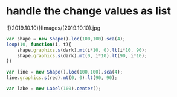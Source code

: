# handle the change values as list
![(2019.10.10)](Images/(2019.10.10).jpg
```js
var shape = new Shape().loc(100,100).sca(4);
loop(10, function(i, t){
    shape.graphics.s(dark).mt(i*10, 0).lt(i*10, 90);
    shape.graphics.s(dark).mt(0, i*10).lt(90, i*10);
})

var line = new Shape().loc(100,100).sca(4);
line.graphics.s(red).mt(0, 0).lt(90, 90);

var labe = new Label(100).center();
```